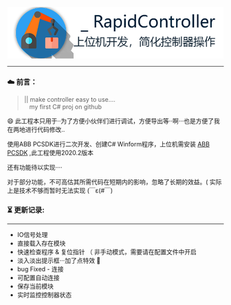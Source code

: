 ![Logo](https://github.com/FreeXMelody/RapidController/blob/master/ReadMe/logo.png)

------



### ☁️ 前言：
> || make controller easy to use.... <br>
    &nbsp;&nbsp; my first C# proj on github

😄 此工程本只用于··为了方便小伙伴们进行调试，方便导出等··啊···也是方便了我在两地进行代码修改..

 使用ABB PCSDK进行二次开发、创建C# Winform程序，上位机需安装 [ABB PCSDK](https://developercenter.robotstudio.com/pc-sdk/download) ,此工程使用2020.2版本

还有功能待以实现····

对于部分功能，不可高估其所需代码在短期内的影响，忽略了长期的效益。( 实际上是技术不够而暂时无法实现 (￣ε(#￣)

### ⏳ 更新记录:
---
- IO信号处理
- 直接载入存在模块
- 快速检查程序 &
  复位指针 （ 非手动模式，需要请在配置文件中开启
- 淡入淡出提示框···加了点特效 🤣
- bug Fixed - 连接
- 可配置自动连接
- 保存当前模块
- 实时监控控制器状态

